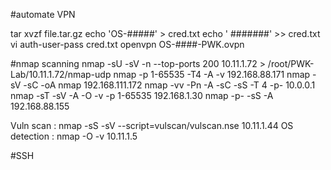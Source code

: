 #automate VPN

tar xvzf file.tar.gz
echo 'OS-#####' > cred.txt
echo ' #######' >> cred.txt
vi auth-user-pass cred.txt
openvpn OS-####-PWK.ovpn


#nmap scanning
nmap -sU -sV -n --top-ports 200 10.11.1.72  > /root/PWK-Lab/10.11.1.72/nmap-udp
nmap -p 1-65535 -T4 -A -v 192.168.88.171
nmap -sV -sC -oA nmap 192.168.111.172
nmap -vv -Pn -A -sC -sS -T 4 -p- 10.0.0.1
nmap -sT -sV -A -O -v -p 1-65535 192.168.1.30
nmap -p- -sS -A 192.168.88.155

Vuln scan : nmap -sS -sV --script=vulscan/vulscan.nse 10.11.1.44
OS detection : nmap -O -v 10.11.1.5

#SSH
